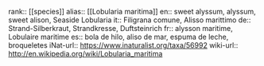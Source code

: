 

rank:: [[species]]
alias:: [[Lobularia maritima]]
en:: sweet alyssum, alyssum, sweet alison, Seaside Lobularia
it:: Filigrana comune, Alisso marittimo
de:: Strand-Silberkraut, Strandkresse, Duftsteinrich
fr:: alysson maritime, Lobulaire maritime
es:: bola de hilo, aliso de mar, espuma de leche, broqueletes
iNat-url:: https://www.inaturalist.org/taxa/56992
wiki-url:: http://en.wikipedia.org/wiki/Lobularia_maritima